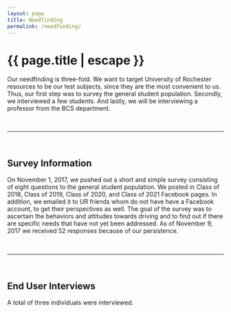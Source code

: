 ```yaml
---
layout: page
title: Needfinding
permalink: /needfinding/
---
```


<h1 class="page-title">{{ page.title | escape }}</h1>

<p>Our needfinding is three-fold. We want to target University of Rochester resources to be our test subjects, since they are the most convenient to us. Thus, our first step was to survey the general student population. Secondly, we interviewed a few students. And lastly, we will be interviewing a professor from the BCS department.</p>

<br>
<hr>
<br>

<h2>Survey Information</h2>
  <p style="margin-bottom:15px;">On November 1, 2017, we pushed out a short and simple survey consisting of eight questions to the general student population. We posted in Class of 2018, Class of 2019, Class of 2020, and Class of 2021 Facebook pages. In addition, we emailed it to UR friends whom do not have have a Facebook account, to get their perspectives as well. The goal of the survey was to ascertain the behaviors and attitudes towards driving and to find out if there are specific needs that have not yet been addressed. As of November 9, 2017 we received 52 responses because of our persistence.</p>
  
  
  
<br>
<hr>
<br>

<h2>End User Interviews</h2>
  <p>A total of three individuals were interviewed.</p>
